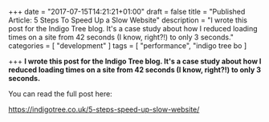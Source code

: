 +++
date = "2017-07-15T14:21:21+01:00"
draft = false
title = "Published Article: 5 Steps To Speed Up a Slow Website"
description = "I wrote this post for the Indigo Tree blog. It's a case study about how I reduced loading times on a site from 42 seconds (I know, right?!) to only 3 seconds."
categories = [
  "development"
]
tags = [ 
    "performance", 
   "indigo tree bo
]

+++
**I wrote this post for the Indigo Tree blog. It's a case study about how I reduced loading times on a site from 42 seconds (I know, right?!) to only 3 seconds.**

You can read the full post here:

https://indigotree.co.uk/5-steps-speed-up-slow-website/